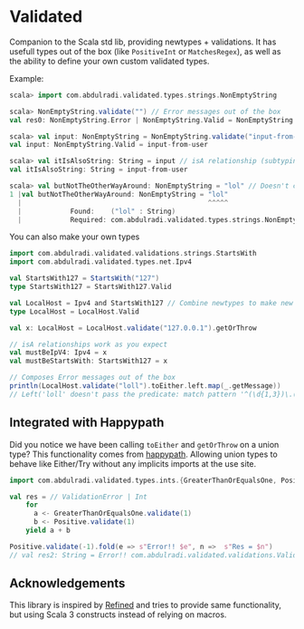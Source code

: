 # Validated

Companion to the Scala std lib, providing newtypes + validations. It has usefull types out of the box (like `PositiveInt` or `MatchesRegex`), as well as the ability to define your own custom validated types.

Example:
```scala
scala> import com.abdulradi.validated.types.strings.NonEmptyString

scala> NonEmptyString.validate("") // Error messages out of the box                   
val res0: NonEmptyString.Error | NonEmptyString.Valid = NonEmptyString.Error: '' doesn't pass the predicate: not equals

scala> val input: NonEmptyString = NonEmptyString.validate("input-from-user").getOrThrow
val input: NonEmptyString.Valid = input-from-user

scala> val itIsAlsoString: String = input // isA relationship (subtyping)
val itIsAlsoString: String = input-from-user

scala> val butNotTheOtherWayAround: NonEmptyString = "lol" // Doesn't compile, must validate to get instance of NonEmptyString
1 |val butNotTheOtherWayAround: NonEmptyString = "lol"
  |                                              ^^^^^
  |            Found:    ("lol" : String)
  |            Required: com.abdulradi.validated.types.strings.NonEmptyString
```

You can also make your own types
```scala
import com.abdulradi.validated.validations.strings.StartsWith
import com.abdulradi.validated.types.net.Ipv4

val StartsWith127 = StartsWith("127")
type StartsWith127 = StartsWith127.Valid

val LocalHost = Ipv4 and StartsWith127 // Combine newtypes to make new ones
type LocalHost = LocalHost.Valid

val x: LocalHost = LocalHost.validate("127.0.0.1").getOrThrow

// isA relationships work as you expect
val mustBeIpV4: Ipv4 = x
val mustBeStartsWith: StartsWith127 = x

// Composes Error messages out of the box
println(LocalHost.validate("loll").toEither.left.map(_.getMessage))
// Left('loll' doesn't pass the predicate: match pattern '^(\d{1,3})\.(\d{1,3})\.(\d{1,3})\.(\d{1,3})$' and start with '127')
```

## Integrated with Happypath
Did you notice we have been calling `toEither` and `getOrThrow` on a union type? This functionality comes from [happypath](https://github.com/tabdulradi/happypath). Allowing union types to behave like Either/Try without any implicits imports at the use site.
```scala
import com.abdulradi.validated.types.ints.{GreaterThanOrEqualsOne, Positive}

val res = // ValidationError | Int
    for
      a <- GreaterThanOrEqualsOne.validate(1)
      b <- Positive.validate(1)
    yield a + b

Positive.validate(-1).fold(e => s"Error!! $e", n =>  s"Res = $n")
// val res2: String = Error!! com.abdulradi.validated.validations.Validation$Error: '-1' doesn't pass the predicate: greater than 0
```


## Acknowledgements
This library is inspired by [Refined](https://github.com/fthomas/refined) and tries to provide same functionality, but using Scala 3 constructs instead of relying on macros.